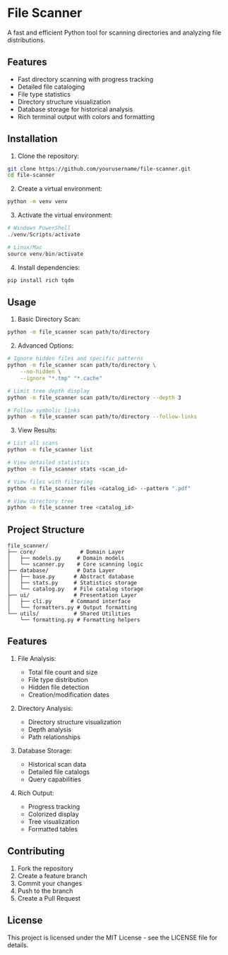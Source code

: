 # File Scanner

A fast and efficient Python tool for scanning directories and analyzing file distributions.

## Features

- Fast directory scanning with progress tracking
- Detailed file cataloging
- File type statistics
- Directory structure visualization
- Database storage for historical analysis
- Rich terminal output with colors and formatting

## Installation

1. Clone the repository:
```bash
git clone https://github.com/yourusername/file-scanner.git
cd file-scanner
```

2. Create a virtual environment:
```bash
python -m venv venv
```

3. Activate the virtual environment:
```powershell
# Windows PowerShell
./venv/Scripts/activate

# Linux/Mac
source venv/bin/activate
```

4. Install dependencies:
```bash
pip install rich tqdm
```

## Usage

1. Basic Directory Scan:
```bash
python -m file_scanner scan path/to/directory
```

2. Advanced Options:
```bash
# Ignore hidden files and specific patterns
python -m file_scanner scan path/to/directory \
    --no-hidden \
    --ignore "*.tmp" "*.cache"

# Limit tree depth display
python -m file_scanner scan path/to/directory --depth 3

# Follow symbolic links
python -m file_scanner scan path/to/directory --follow-links
```

3. View Results:
```bash
# List all scans
python -m file_scanner list

# View detailed statistics
python -m file_scanner stats <scan_id>

# View files with filtering
python -m file_scanner files <catalog_id> --pattern ".pdf"

# View directory tree
python -m file_scanner tree <catalog_id>
```

## Project Structure

```
file_scanner/
├── core/              # Domain Layer
│   ├── models.py     # Domain models
│   └── scanner.py    # Core scanning logic
├── database/         # Data Layer
│   ├── base.py      # Abstract database
│   ├── stats.py     # Statistics storage
│   └── catalog.py   # File catalog storage
├── ui/              # Presentation Layer
│   ├── cli.py      # Command interface
│   └── formatters.py # Output formatting
└── utils/           # Shared Utilities
    └── formatting.py # Formatting helpers
```

## Features

1. File Analysis:
   - Total file count and size
   - File type distribution
   - Hidden file detection
   - Creation/modification dates

2. Directory Analysis:
   - Directory structure visualization
   - Depth analysis
   - Path relationships

3. Database Storage:
   - Historical scan data
   - Detailed file catalogs
   - Query capabilities

4. Rich Output:
   - Progress tracking
   - Colorized display
   - Tree visualization
   - Formatted tables

## Contributing

1. Fork the repository
2. Create a feature branch
3. Commit your changes
4. Push to the branch
5. Create a Pull Request

## License

This project is licensed under the MIT License - see the LICENSE file for details.
